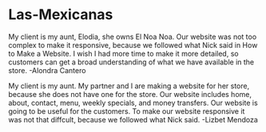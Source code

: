 # Las-Mexicanas


My client is my aunt, Elodia, she owns El Noa Noa. Our website was not too complex to make it responsive, because we followed what Nick said in How to Make a Website. I wish I had more time to make it more detailed, so customers can get a broad understanding of what we have available in the store.  -Alondra Cantero


My client is my aunt.  My partner and I are making a website for her store, because she does not have one for the store. Our website includes home, about, contact, menu, weekly specials, and money transfers. Our website is going to be useful for the customers. To make our website responsive it was not that diffcult, because we followed what Nick said.  -Lizbet Mendoza



